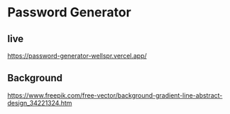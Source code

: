 # Password Generator

## live

https://password-generator-wellspr.vercel.app/

## Background
https://www.freepik.com/free-vector/background-gradient-line-abstract-design_34221324.htm